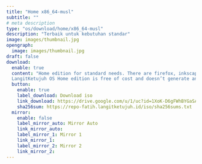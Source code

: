 ```yaml
---
title: "Home x86_64-musl"
subtitle: ""
# meta description
type: "os/download/home/x86_64-musl"
description: "Terbaik untuk kebutuhan standar"
image: images/thumbnail.jpg
opengraph:
  image: images/thumbnail.jpg
draft: false
download:
  enable: true
  content: "Home edition for standard needs. There are firefox, inkscape, gimp, libreoffice, audio and video codecs. The musl architecture doesn't support non-free apps like nvidia, zoom, discord and others. But some application can be installed via flatpak.<br><br>
  LangitKetujuh OS Home edition is free of cost and doesn’t generate any direct sort of income. It is funded by advertising, sponsoring and donations and although it is financially supported by its own community of users. Support us to keep growing."
  button:
    enable: true
    label_download: Download iso
    link_download: https://drive.google.com/u/1/uc?id=1XoK-D6gFWhBYGaSAkHKpFaKQWdiJvRie&export=download
    sha256sum: https://repo-fatih.langitketujuh.id/iso/sha256sums.txt
  mirror:
    enable: false
    label_mirror_auto: Mirror Auto
    link_mirror_auto:
    label_mirror_1: Mirror 1
    link_mirror_1:
    label_mirror_2: Mirror 2
    link_mirror_2:
---
```

